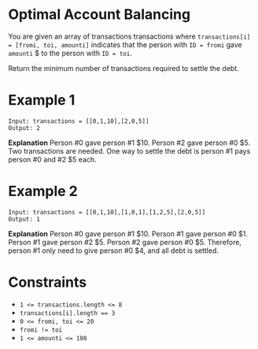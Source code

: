 # Optimal Account Balancing
You are given an array of transactions transactions where `transactions[i] = [fromi, toi, amounti]` indicates that the person with `ID = fromi` gave `amounti` $ to the person with `ID = toi`.

Return the minimum number of transactions required to settle the debt.

# Example 1
```
Input: transactions = [[0,1,10],[2,0,5]]
Output: 2
```
**Explanation**
Person #0 gave person #1 $10.
Person #2 gave person #0 $5.
Two transactions are needed. One way to settle the debt is person #1 pays person #0 and #2 $5 each.

# Example 2
```
Input: transactions = [[0,1,10],[1,0,1],[1,2,5],[2,0,5]]
Output: 1
```
**Explanation**
Person #0 gave person #1 $10.
Person #1 gave person #0 $1.
Person #1 gave person #2 $5.
Person #2 gave person #0 $5.
Therefore, person #1 only need to give person #0 $4, and all debt is settled.


# Constraints
* `1 <= transactions.length <= 8`
* `transactions[i].length == 3`
* `0 <= fromi, toi <= 20`
* `fromi != toi`
* `1 <= amounti <= 100`
